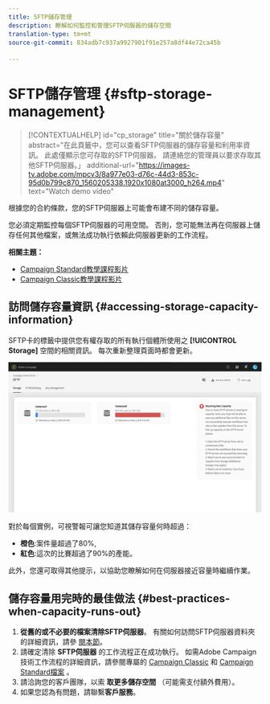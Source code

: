 ```yaml
---
title: SFTP儲存管理
description: 瞭解如何監控和管理SFTP伺服器的儲存空間
translation-type: tm+mt
source-git-commit: 834adb7c937a9927901f91e257a8df44e72ca45b

---
```



# SFTP儲存管理 {#sftp-storage-management}

>[!CONTEXTUALHELP]
>id=&quot;cp_storage&quot;
>title=&quot;關於儲存容量&quot;
>abstract=&quot;在此頁籤中，您可以查看SFTP伺服器的儲存容量和利用率資訊。 此處僅顯示您可存取的SFTP伺服器。 請連絡您的管理員以要求存取其他SFTP伺服器。」
>additional-url=&quot;https://images-tv.adobe.com/mpcv3/8a977e03-d76c-44d3-853c-95d0b799c870_1560205338.1920x1080at3000_h264.mp4&quot; text=&quot;Watch demo video&quot;

根據您的合約條款，您的SFTP伺服器上可能會布建不同的儲存容量。

您必須定期監控每個SFTP伺服器的可用空間。 否則，您可能無法再在伺服器上儲存任何其他檔案，或無法成功執行依賴此伺服器更新的工作流程。

**相關主題：**

* [Campaign Standard教學課程影片](https://docs.adobe.com/content/help/en/campaign-learn/campaign-standard-tutorials/administrating/control-panel/monitoring-server-capacity-whitelisting-adding-ssh-key.html)
* [Campaign Classic教學課程影片](https://docs.adobe.com/content/help/en/campaign-learn/campaign-classic-tutorials/administrating/control-panel-acc/managing-sftp-servers.html)

## 訪問儲存容量資訊 {#accessing-storage-capacity-information}

SFTP卡的標籤中提供您有權存取的所有執行個體所使用之 **[!UICONTROL Storage]** 空間的相關資訊。 每次重新整理頁面時都會更新。

![](assets/control_panel_space.png)

對於每個實例，可視警報可讓您知道其儲存容量何時超過：

* **橙色**:案件量超過了80%,
* **紅色**:這次的比賽超過了90%的產能。

此外，您還可取得其他提示，以協助您瞭解如何在伺服器接近容量時繼續作業。

## 儲存容量用完時的最佳做法 {#best-practices-when-capacity-runs-out}

1. **從舊的或不必要的檔案清除SFTP伺服器**。 有關如何訪問SFTP伺服器資料夾的詳細資訊，請參 [閱本節](../../sftp/using/logging-into-sftp-server.md)。
1. 請確定清除 **SFTP伺服器** 的工作流程正在成功執行。 如需Adobe Campaign技術工作流程的詳細資訊，請參閱專屬的 [Campaign Classic](https://docs.campaign.adobe.com/doc/AC/en/WKF__General_operation_Building_a_workflow.html#Technical_workflows) 和 [Campaign Standard檔案](https://helpx.adobe.com/campaign/standard/administration/using/technical-workflows.html) 。
1. 請洽詢您的客戶團隊，以索 **取更多儲存空間** （可能需支付額外費用）。
1. 如果您認為有問題，請聯繫&#x200B;**客戶服務**。
